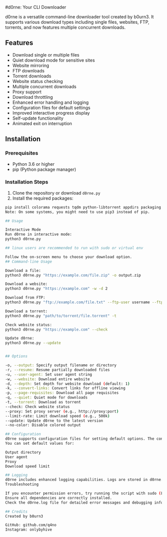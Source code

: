 #d0rne: Your CLI Downloader

d0rne is a versatile command-line downloader tool created by b0urn3. It supports various download types including single files, websites, FTP, torrents, and now features multiple concurrent downloads.

## Features

- Download single or multiple files
- Quiet download mode for sensitive sites
- Website mirroring
- FTP downloads
- Torrent downloads
- Website status checking
- Multiple concurrent downloads
- Proxy support
- Download throttling
- Enhanced error handling and logging
- Configuration files for default settings
- Improved interactive progress display
- Self-update functionality
- Animated exit on interruption

## Installation

### Prerequisites

- Python 3.6 or higher
- pip (Python package manager)

### Installation Steps

1. Clone the repository or download `d0rne.py`
2. Install the required packages:

```bash
pip install colorama requests tqdm python-libtorrent appdirs packaging
Note: On some systems, you might need to use pip3 instead of pip.

## Usage

Interactive Mode
Run d0rne in interactive mode:
python3 d0rne.py

## linux users are recommended to run with sudo or virtual env

Follow the on-screen menu to choose your download option.
## Command-line Usage

Download a file:
python3 d0rne.py "https://example.com/file.zip" -o output.zip

Download a website:
python3 d0rne.py "https://example.com" -w -d 2

Download from FTP:
python3 d0rne.py "ftp://example.com/file.txt" --ftp-user username --ftp-pass password

Download a torrent:
python3 d0rne.py "path/to/torrent/file.torrent" -t

Check website status:
python3 d0rne.py "https://example.com" --check

Update d0rne:
python3 d0rne.py --update


## Options

-o, --output: Specify output filename or directory
-r, --resume: Resume partially downloaded files
-u, --user-agent: Set user agent string
-w, --website: Download entire website
-d, --depth: Set depth for website download (default: 1)
-k, --convert-links: Convert links for offline viewing
-p, --page-requisites: Download all page requisites
-q, --quiet: Quiet mode for downloads
-t, --torrent: Download as torrent
--check: Check website status
--proxy: Set proxy server (e.g., http://proxy:port)
--limit-rate: Limit download speed (e.g., 500k)
--update: Update d0rne to the latest version
--no-color: Disable colored output

## Configuration
d0rne supports configuration files for setting default options. The configuration file is located at ~/.config/d0rne/config on Unix-like systems and %LOCALAPPDATA%\d0rne\config on Windows.
You can set default values for:

Output directory
User agent
Proxy
Download speed limit

## Logging
d0rne includes enhanced logging capabilities. Logs are stored in d0rne.log in the same directory as the script.
Troubleshooting

If you encounter permission errors, try running the script with sudo (Linux) or as administrator (Windows).
Ensure all dependencies are correctly installed.
Check the d0rne.log file for detailed error messages and debugging information.

## Credits
Created by b0urn3

GitHub: github.com/q4no
Instagram: onlybyhive
